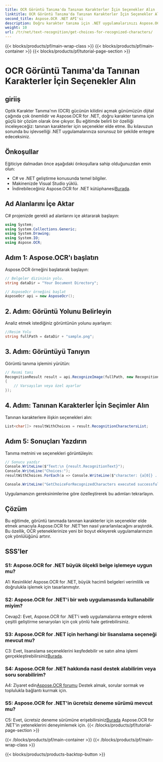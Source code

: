 ```yaml
---
title: OCR Görüntü Tanıma'da Tanınan Karakterler İçin Seçenekler Alın
linktitle: OCR Görüntü Tanıma'da Tanınan Karakterler İçin Seçenekler Alın
second_title: Aspose.OCR .NET API'si
description: Doğru karakter tanıma için .NET uygulamalarınızı Aspose.OCR ile geliştirin. Görüntü tanımada tanınan karakterlere ilişkin seçeneklere ulaşmak için adım adım kılavuzumuzu izleyin.
weight: 10
url: /tr/net/text-recognition/get-choices-for-recognized-characters/
---
```


{{< blocks/products/pf/main-wrap-class >}}
{{< blocks/products/pf/main-container >}}
{{< blocks/products/pf/tutorial-page-section >}}

# OCR Görüntü Tanıma'da Tanınan Karakterler İçin Seçenekler Alın

## giriiş

Optik Karakter Tanıma'nın (OCR) gücünün kilidini açmak günümüzün dijital çağında çok önemlidir ve Aspose.OCR for .NET, doğru karakter tanıma için güçlü bir çözüm olarak öne çıkıyor. Bu eğitimde belirli bir özelliği inceleyeceğiz: tanınan karakterler için seçenekler elde etme. Bu kılavuzun sonunda bu işlevselliği .NET uygulamalarınıza sorunsuz bir şekilde entegre edeceksiniz.

## Önkoşullar

Eğiticiye dalmadan önce aşağıdaki önkoşullara sahip olduğunuzdan emin olun:

- C# ve .NET geliştirme konusunda temel bilgiler.
- Makinenizde Visual Studio yüklü.
-  İndirebileceğiniz Aspose.OCR for .NET kütüphanesi[Burada](https://releases.aspose.com/ocr/net/).

## Ad Alanlarını İçe Aktar

C# projenizde gerekli ad alanlarını içe aktararak başlayın:

```csharp
using System;
using System.Collections.Generic;
using System.Drawing;
using System.IO;
using Aspose.OCR;
```

## Adım 1: Aspose.OCR'ı başlatın

Aspose.OCR örneğini başlatarak başlayın:

```csharp
// Belgeler dizininin yolu.
string dataDir = "Your Document Directory";

// AsposeOcr örneğini başlat
AsposeOcr api = new AsposeOcr();
```

## 2. Adım: Görüntü Yolunu Belirleyin

Analiz etmek istediğiniz görüntünün yolunu ayarlayın:

```csharp
//Resim Yolu
string fullPath = dataDir + "sample.png";
```

## 3. Adım: Görüntüyü Tanıyın

Görüntü tanıma işlemini yürütün:

```csharp
// Resmi tanı
RecognitionResult result = api.RecognizeImage(fullPath, new RecognitionSettings
{
    // Varsayılan veya özel ayarlar
});
```

## 4. Adım: Tanınan Karakterler İçin Seçimler Alın

Tanınan karakterlere ilişkin seçenekleri alın:

```csharp
List<char[]> resultWithChoices = result.RecognitionCharactersList;
```

## Adım 5: Sonuçları Yazdırın

Tanıma metnini ve seçenekleri görüntüleyin:

```csharp
// Sonucu yazdır
Console.WriteLine($"Text:\n {result.RecognitionText}");
Console.WriteLine("Choices:");
resultWithChoices.ForEach(a => Console.WriteLine($"character: {a[0]} . Choices: {a[1]} {a[2]} {a[3]} {a[4]}"));

Console.WriteLine("GetChoiceForRecognizedCharacters executed successfully");
```

Uygulamanızın gereksinimlerine göre özelleştirerek bu adımları tekrarlayın.

## Çözüm

Bu eğitimde, görüntü tanımada tanınan karakterler için seçenekler elde etmek amacıyla Aspose.OCR for .NET'ten nasıl yararlanılacağını araştırdık. Bu özellik, OCR yeteneklerinize yeni bir boyut ekleyerek uygulamalarınızın çok yönlülüğünü artırır.

## SSS'ler

### S1: Aspose.OCR for .NET büyük ölçekli belge işlemeye uygun mu?

A1: Kesinlikle! Aspose.OCR for .NET, büyük hacimli belgeleri verimlilik ve doğrulukla işlemek için tasarlanmıştır.

### S2: Aspose.OCR for .NET'i bir web uygulamasında kullanabilir miyim?

Cevap2: Evet, Aspose.OCR for .NET'i web uygulamalarına entegre ederek çeşitli geliştirme senaryoları için çok yönlü hale getirebilirsiniz.

### S3: Aspose.OCR for .NET için herhangi bir lisanslama seçeneği mevcut mu?

 C3: Evet, lisanslama seçeneklerini keşfedebilir ve satın alma işlemi gerçekleştirebilirsiniz[Burada](https://purchase.aspose.com/buy).

### S4: Aspose.OCR for .NET hakkında nasıl destek alabilirim veya soru sorabilirim?

 A4: Ziyaret edin[Aspose.OCR forumu](https://forum.aspose.com/c/ocr/16) Destek almak, sorular sormak ve toplulukla bağlantı kurmak için.

### S5: Aspose.OCR for .NET'in ücretsiz deneme sürümü mevcut mu?

 C5: Evet, ücretsiz deneme sürümüne erişebilirsiniz[Burada](https://releases.aspose.com/) Aspose.OCR for .NET'in yeteneklerini deneyimlemek için.
{{< /blocks/products/pf/tutorial-page-section >}}

{{< /blocks/products/pf/main-container >}}
{{< /blocks/products/pf/main-wrap-class >}}

{{< blocks/products/products-backtop-button >}}
